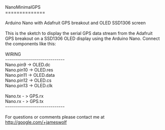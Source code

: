NanoMinimalGPS<br>
==============<br>
<br>
Arduino Nano with Adafruit GPS breakout and OLED SSD1306 screen
<br>
<br>
  This is the sketch to display the serial GPS data stream from the Adafruit GPS breakout 
  on a SSD1306 OLED display using the Arduino Nano. Connect the components like this:<br>
  <br>
  WIRING <br>
  ------------------------------<br>
  Nano.pin9  -> OLED.dc<br>
  Nano.pin10 -> OLED.res<br>
  Nano.pin11 -> OLED.data<br>
  Nano.pin12 -> OLED.cs<br>
  Nano.pin13 -> OLED.clk<br>
  <br>
  Nano.tx - > GPS.rx<br>
  Nano.rx - > GPS.tx<br>
  ------------------------------<br>
  <br>
  For questions or comments please contact me at http://google.com/+jameswolf
